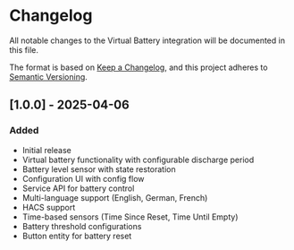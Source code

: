 # Changelog
All notable changes to the Virtual Battery integration will be documented in this file.

The format is based on [Keep a Changelog](https://keepachangelog.com/en/1.0.0/),
and this project adheres to [Semantic Versioning](https://semver.org/spec/v2.0.0.html).

## [1.0.0] - 2025-04-06
### Added
- Initial release
- Virtual battery functionality with configurable discharge period
- Battery level sensor with state restoration
- Configuration UI with config flow
- Service API for battery control
- Multi-language support (English, German, French)
- HACS support
- Time-based sensors (Time Since Reset, Time Until Empty)
- Battery threshold configurations
- Button entity for battery reset